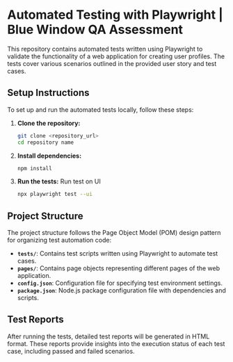 # Automated Testing with Playwright | Blue Window QA Assessment

This repository contains automated tests written using Playwright to validate the functionality of a web application for creating user profiles. The tests cover various scenarios outlined in the provided user story and test cases.

## Setup Instructions

To set up and run the automated tests locally, follow these steps:

1. **Clone the repository:**
    ```bash
    git clone <repository_url>
    cd repository name
    ```

2. **Install dependencies:**
    ```bash
    npm install
    ```

4. **Run the tests:**
Run test on UI
    ```bash
    npx playwright test --ui
    ```

## Project Structure

The project structure follows the Page Object Model (POM) design pattern for organizing test automation code:

- **`tests/`**: Contains test scripts written using Playwright to automate test cases.
- **`pages/`**: Contains page objects representing different pages of the web application.
- **`config.json`**: Configuration file for specifying test environment settings.
- **`package.json`**: Node.js package configuration file with dependencies and scripts.

## Test Reports

After running the tests, detailed test reports will be generated in HTML format. These reports provide insights into the execution status of each test case, including passed and failed scenarios.
